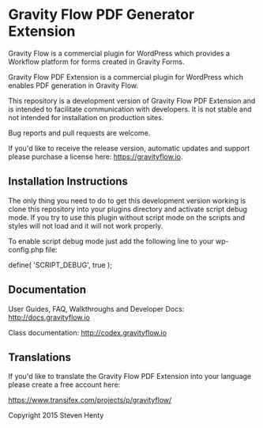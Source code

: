Gravity Flow PDF Generator Extension
==============================

Gravity Flow is a commercial plugin for WordPress which provides a Workflow platform for forms created in Gravity Forms.

Gravity Flow PDF Extension is a commercial plugin for WordPress which enables PDF generation in Gravity Flow.

This repository is a development version of Gravity Flow PDF Extension and is intended to facilitate communication with developers. It is not stable and not intended for installation on production sites.

Bug reports and pull requests are welcome.

If you'd like to receive the release version, automatic updates and support please purchase a license here: https://gravityflow.io.


## Installation Instructions
The only thing you need to do to get this development version working is clone this repository into your plugins directory and activate script debug mode. If you try to use this plugin without script mode on the scripts and styles will not load and it will not work properly.

To enable script debug mode just add the following line to your wp-config.php file:

define( 'SCRIPT_DEBUG', true );

## Documentation
User Guides, FAQ, Walkthroughs and Developer Docs: http://docs.gravityflow.io

Class documentation: http://codex.gravityflow.io

## Translations
If you'd like to translate the Gravity Flow PDF Extension into your language please create a free account here:

https://www.transifex.com/projects/p/gravityflow/




Copyright 2015 Steven Henty